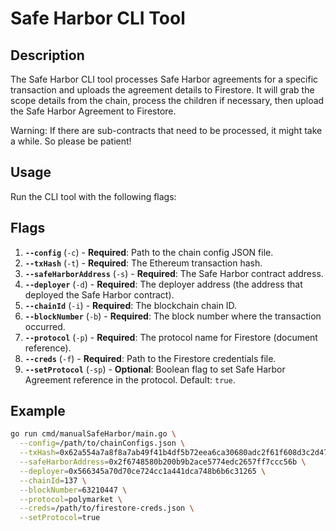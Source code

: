 # Safe Harbor CLI Tool

## Description

The Safe Harbor CLI tool processes Safe Harbor agreements for a specific transaction and uploads the agreement details to Firestore. It will grab the scope details from the chain, process the children if necessary, then upload the Safe Harbor Agreement to Firestore.

Warning: If there are sub-contracts that need to be processed, it might take a while. So please be patient!

## Usage

Run the CLI tool with the following flags:

## Flags

1. **`--config`** (`-c`) - **Required**: Path to the chain config JSON file.
2. **`--txHash`** (`-t`) - **Required**: The Ethereum transaction hash.
3. **`--safeHarborAddress`** (`-s`) - **Required**: The Safe Harbor contract address.
4. **`--deployer`** (`-d`) - **Required**: The deployer address (the address that deployed the Safe Harbor contract).
5. **`--chainId`** (`-i`) - **Required**: The blockchain chain ID.
6. **`--blockNumber`** (`-b`) - **Required**: The block number where the transaction occurred.
7. **`--protocol`** (`-p`) - **Required**: The protocol name for Firestore (document reference).
8. **`--creds`** (`-f`) - **Required**: Path to the Firestore credentials file.
9. **`--setProtocol`** (`-sp`) - **Optional**: Boolean flag to set Safe Harbor Agreement reference in the protocol. Default: `true`.

## Example

```bash
go run cmd/manualSafeHarbor/main.go \
  --config=/path/to/chainConfigs.json \
  --txHash=0x62a554a7a8f8a7ab49f41b4df5b72eea6ca30680adc2f61f608d3c2d47296685 \
  --safeHarborAddress=0x2f6748580b200b9b2ace5774edc2657ff7ccc56b \
  --deployer=0x566345a70d70ce724cc1a441dca748b6b6c31265 \
  --chainId=137 \
  --blockNumber=63210447 \
  --protocol=polymarket \
  --creds=/path/to/firestore-creds.json \
  --setProtocol=true
```
